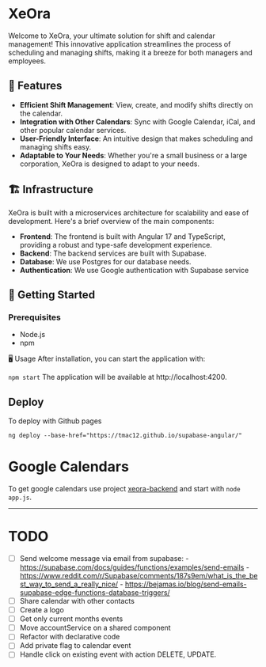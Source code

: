 # XeOra

Welcome to XeOra, your ultimate solution for shift and calendar management! This innovative application streamlines the process of scheduling and managing shifts, making it a breeze for both managers and employees.

## 🌟 Features

- **Efficient Shift Management**: View, create, and modify shifts directly on the calendar.
- **Integration with Other Calendars**: Sync with Google Calendar, iCal, and other popular calendar services.
- **User-Friendly Interface**: An intuitive design that makes scheduling and managing shifts easy.
- **Adaptable to Your Needs**: Whether you're a small business or a large corporation, XeOra is designed to adapt to your needs.

## 🏗️ Infrastructure

XeOra is built with a microservices architecture for scalability and ease of development. Here's a brief overview of the main components:

- **Frontend**: The frontend is built with Angular 17 and TypeScript, providing a robust and type-safe development experience.
- **Backend**: The backend services are built with Supabase.
- **Database**: We use Postgres for our database needs.
- **Authentication**: We use Google authentication with Supabase service

## 🚀 Getting Started

### Prerequisites

- Node.js
- npm

🖥️ Usage
After installation, you can start the application with:

`npm start`
The application will be available at http://localhost:4200.

## Deploy

To deploy with Github pages

```
ng deploy --base-href="https://tmac12.github.io/supabase-angular/"
```


# Google Calendars

To get google calendars use project [xeora-backend](https://github.com/tmac12/xeora-backend) and start with `node app.js`.

---

# TODO

- [ ] Send welcome message via email from supabase:
        - https://supabase.com/docs/guides/functions/examples/send-emails
        - https://www.reddit.com/r/Supabase/comments/187s9em/what_is_the_best_way_to_send_a_really_nice/
        - https://bejamas.io/blog/send-emails-supabase-edge-functions-database-triggers/
- [ ] Share calendar with other contacts
- [ ] Create a logo
- [ ] Get only current months events
- [ ] Move accountService on a shared component
- [ ] Refactor with declarative code
- [ ] Add private flag to calendar event
- [ ] Handle click on existing event with action DELETE, UPDATE.